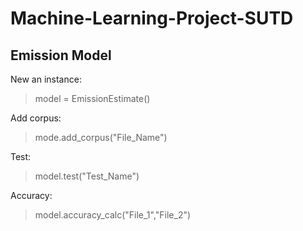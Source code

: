 # Machine-Learning-Project-SUTD

## Emission Model
New an instance:
> model = EmissionEstimate()

Add corpus:
> mode.add_corpus("File_Name")

Test:
> model.test("Test_Name")

Accuracy:
> model.accuracy_calc("File_1","File_2")
